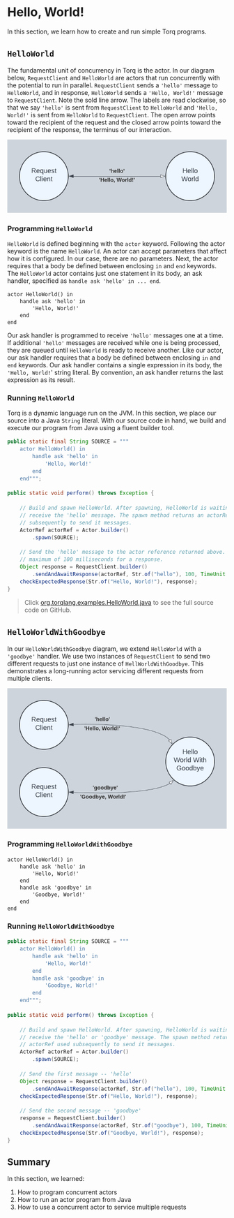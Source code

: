 # Hello, World!

In this section, we learn how to create and run simple Torq programs.

## `HelloWorld`

The fundamental unit of concurrency in Torq is the actor. In our diagram below, `RequestClient` and `HelloWorld` are actors that run concurrently with the potential to run in parallel. `RequestClient` sends a `'hello'` message to `HelloWorld`, and in response, `HelloWorld` sends a `'Hello, World!'` message to `RequestClient`. Note the sold line arrow. The labels are read clockwise, so that we say `'hello'` is sent from `RequestClient` to `HelloWorld` and `'Hello, World!'` is sent from `HelloWorld` to `RequestClient`. The open arrow points toward the recipient of the request and the closed arrow points toward the recipient of the response, the terminus of our interaction.

![HelloWorld Diagram](./image_hello_world.png)

### Programming `HelloWorld`

`HelloWorld` is defined beginning with the `actor` keyword. Following the actor keyword is the name `HelloWorld`. An actor can accept parameters that affect how it is configured. In our case, there are no parameters. Next, the actor requires that a body be defined between enclosing `in` and `end` keywords. The `HelloWorld` actor contains just one statement in its body, an ask handler, specified as `handle ask 'hello' in ... end`.

~~~
actor HelloWorld() in
    handle ask 'hello' in
        'Hello, World!'
    end
end
~~~

Our ask handler is programmed to receive `'hello'` messages one at a time. If additional `'hello'` messages are received while one is being processed, they are queued until `HelloWorld` is ready to receive another. Like our actor, our ask handler requires that a body be defined between enclosing `in` and `end` keywords. Our ask handler contains a single expression in its body, the `'Hello, World!`' string literal. By convention, an ask handler returns the last expression as its result.

### Running `HelloWorld`

Torq is a dynamic language run on the JVM. In this section, we place our source into a Java `String` literal. With our source code in hand, we build and execute our program from Java using a fluent builder tool.

~~~java
public static final String SOURCE = """
    actor HelloWorld() in
        handle ask 'hello' in
            'Hello, World!'
        end
    end""";

public static void perform() throws Exception {

    // Build and spawn HelloWorld. After spawning, HelloWorld is waiting to
    // receive the 'hello' message. The spawn method returns an actorRef used
    // subsequently to send it messages.
    ActorRef actorRef = Actor.builder()
        .spawn(SOURCE);

    // Send the 'hello' message to the actor reference returned above. Wait a
    // maximum of 100 milliseconds for a response.
    Object response = RequestClient.builder()
        .sendAndAwaitResponse(actorRef, Str.of("hello"), 100, TimeUnit.MILLISECONDS);
    checkExpectedResponse(Str.of("Hello, World!"), response);
}
~~~

> Click [org.torqlang.examples.HelloWorld.java](https://github.com/torq-lang/torq-jv/blob/main/torqlang-examples/src/main/java/org/torqlang/examples/HelloWorld.java) to see the full source code on GitHub.

## `HelloWorldWithGoodbye`

In our `HelloWorldWithGoodbye` diagram, we extend `HelloWorld` with a `'goodbye'` handler. We use two instances of `RequestClient` to send two different requests to just one instance of `HellWorldWithGoodbye`. This demonstrates a long-running actor servicing different requests from multiple clients.

![HelloWorldWithGoodbye Diagram](./image_hello_world_with_goodbye.png)

### Programming `HelloWorldWithGoodbye`

```
actor HelloWorld() in
    handle ask 'hello' in
        'Hello, World!'
    end
    handle ask 'goodbye' in
        'Goodbye, World!'
    end
end
```

### Running `HelloWorldWithGoodbye`

```java
public static final String SOURCE = """
    actor HelloWorld() in
        handle ask 'hello' in
            'Hello, World!'
        end
        handle ask 'goodbye' in
            'Goodbye, World!'
        end
    end""";

public static void perform() throws Exception {

    // Build and spawn HelloWorld. After spawning, HelloWorld is waiting to
    // receive the 'hello' or 'goodbye' message. The spawn method returns an
    // actorRef used subsequently to send it messages.
    ActorRef actorRef = Actor.builder()
        .spawn(SOURCE);

    // Send the first message -- 'hello'
    Object response = RequestClient.builder()
        .sendAndAwaitResponse(actorRef, Str.of("hello"), 100, TimeUnit.MILLISECONDS);
    checkExpectedResponse(Str.of("Hello, World!"), response);

    // Send the second message -- 'goodbye'
    response = RequestClient.builder()
        .sendAndAwaitResponse(actorRef, Str.of("goodbye"), 100, TimeUnit.MILLISECONDS);
    checkExpectedResponse(Str.of("Goodbye, World!"), response);
}
```

## Summary

In this section, we learned:

1. How to program concurrent actors
2. How to run an actor program from Java
3. How to use a concurrent actor to service multiple requests